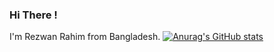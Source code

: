 ### Hi There !
I'm Rezwan Rahim from Bangladesh.
[![Anurag's GitHub stats](https://github-readme-stats.vercel.app/api?username=rezwanrahimr)](https://github.com/anuraghazra/github-readme-stats)
